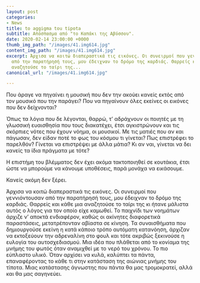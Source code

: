 ```yaml
---
layout: post
categories:
- News
title: to aggigma tou tipota
subtitle: Απόσπασμα από "το Καπάκι της Αβύσσου".
date: 2020-02-14 23:00:00 +0000
thumb_img_path: "/images/41.img614.jpg"
content_img_path: "/images/41.img614.jpg"
excerpt: Άρχισα να κοιτώ διαπεραστικά τις εικόνες. Οι συνειρμοί που γεννιόντουσαν
  από την παρατήρησή τους, μου έδειχναν το δρόμο της καρδιάς. Θαρρείς και κάθε μια
  αναζητούσε το ταίρι της...
canonical_url: "/images/41.img614.jpg"

---
```

Που άραγε να πηγαίνει η μουσική που δεν την ακούει κανείς εκτός από τον μουσικό που την παράγει? Που να πηγαίνουν όλες εκείνες οι εικόνες που δεν δείχνονται?

Όπως τα λόγια που δε λέγονται, θαρρώ, τ’ αδράχνουν οι ποιητές με τη γλωσσική ευαισθησία που τους διακατέχει, έτσι αγκιστρώνουν και τις σκόρπιες νότες που έχουν νόημα, οι μουσικοί. Με τις ματιές που αν και πάγωσαν, δεν είδαν ποτέ το φως του κόσμου τι γίνεται? Πως επιστρέφει το παρελθόν? Γίνεται να επιστρέψει με άλλα μάτια? Κι αν ναι, γίνεται να δει κανείς τα ίδια πράγματα με τότε?

Η επιστήμη του βλέμματος δεν έχει ακόμα τακτοποιηθεί σε κουτάκια, έτσι ώστε να μπορούμε να κάνουμε υποθέσεις, παρά μονάχα να εικάσουμε.

Κανείς ακόμη δεν ξέρει.

Άρχισα να κοιτώ διαπεραστικά τις εικόνες. Οι συνειρμοί που γεννιόντουσαν από την παρατήρησή τους, μου έδειχναν το δρόμο της καρδιάς. Θαρρείς και κάθε μια αναζητούσε το ταίρι της κι ήτανε μάλιστα αυτός ο λόγος για τον οποίο είχε καμωθεί. Το παιχνίδι των νοημάτων άρχιζε ν’ αποκτά ενδιαφέρον, καθώς οι ακίνητες διαφορετικά παραστάσεις, μετατρέπονταν αβίαστα σε κίνηση. Τα συναισθήματα που δημιουργούσε εκείνη η κατά κάποιο τρόπο αυτόματη κατανόηση, άρχιζαν να εκτοξεύουν την αδρεναλίνη στο φουλ και τότε ακριβώς ξεκινούσε η ευλογία του αυτοσχεδιασμού. Μια ιδέα που πλάθεται από το κονίαμα της μνήμης του φωτός όταν αναμιχθεί με το νερό του χρόνου. Το πιο εύπλαστο υλικό. Όταν αρχίσει να κυλά, καλύπτει τα πάντα, επαναφέροντας το κάθε τι στην κατάσταση της αιώνιας μνήμης του τίποτα. Μιας κατάστασης άγνωστης που πάντα θα μας τρομοκρατεί, αλλά και θα μας σαγηνεύει.